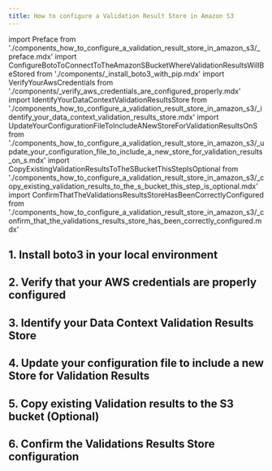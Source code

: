 ```yaml
---
title: How to configure a Validation Result Store in Amazon S3
---
```


import Preface from './components_how_to_configure_a_validation_result_store_in_amazon_s3/_preface.mdx'
import ConfigureBotoToConnectToTheAmazonSBucketWhereValidationResultsWillBeStored from './components/_install_boto3_with_pip.mdx'
import VerifyYourAwsCredentials from './components/_verify_aws_credentials_are_configured_properly.mdx'
import IdentifyYourDataContextValidationResultsStore from './components_how_to_configure_a_validation_result_store_in_amazon_s3/_identify_your_data_context_validation_results_store.mdx'
import UpdateYourConfigurationFileToIncludeANewStoreForValidationResultsOnS from './components_how_to_configure_a_validation_result_store_in_amazon_s3/_update_your_configuration_file_to_include_a_new_store_for_validation_results_on_s.mdx'
import CopyExistingValidationResultsToTheSBucketThisStepIsOptional from './components_how_to_configure_a_validation_result_store_in_amazon_s3/_copy_existing_validation_results_to_the_s_bucket_this_step_is_optional.mdx'
import ConfirmThatTheValidationsResultsStoreHasBeenCorrectlyConfigured from './components_how_to_configure_a_validation_result_store_in_amazon_s3/_confirm_that_the_validations_results_store_has_been_correctly_configured.mdx'

<Preface />

## 1. Install boto3 in your local environment
<ConfigureBotoToConnectToTheAmazonSBucketWhereValidationResultsWillBeStored />

## 2. Verify that your AWS credentials are properly configured
<VerifyYourAwsCredentials />

## 3. Identify your Data Context Validation Results Store
<IdentifyYourDataContextValidationResultsStore />

## 4. Update your configuration file to include a new Store for Validation Results
<UpdateYourConfigurationFileToIncludeANewStoreForValidationResultsOnS />

## 5. Copy existing Validation results to the S3 bucket (Optional)
<CopyExistingValidationResultsToTheSBucketThisStepIsOptional />

## 6. Confirm the Validations Results Store configuration
<ConfirmThatTheValidationsResultsStoreHasBeenCorrectlyConfigured />
